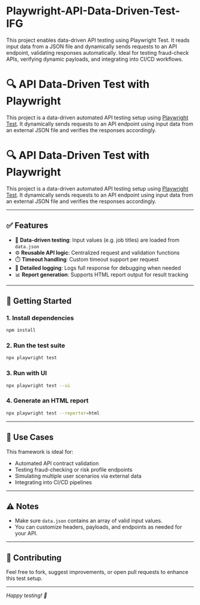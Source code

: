 # Playwright-API-Data-Driven-Test-IFG
This project enables data-driven API testing using Playwright Test. It reads input data from a JSON file and dynamically sends requests to an API endpoint, validating responses automatically. Ideal for testing fraud-check APIs, verifying dynamic payloads, and integrating into CI/CD workflows.

# 🔍 API Data-Driven Test with Playwright

This project is a data-driven automated API testing setup using [Playwright Test](https://playwright.dev/). It dynamically sends requests to an API endpoint using input data from an external JSON file and verifies the responses accordingly.


# 🔍 API Data-Driven Test with Playwright

This project is a data-driven automated API testing setup using [Playwright Test](https://playwright.dev/). It dynamically sends requests to an API endpoint using input data from an external JSON file and verifies the responses accordingly.

---

## ✅ Features

- 🔁 **Data-driven testing**: Input values (e.g. job titles) are loaded from `data.json`
- ⚙️ **Reusable API logic**: Centralized request and validation functions
- ⏱️ **Timeout handling**: Custom timeout support per request
- 🧾 **Detailed logging**: Logs full response for debugging when needed
- 📊 **Report generation**: Supports HTML report output for result tracking

---

## 🚀 Getting Started

### 1. Install dependencies

```bash
npm install
```

### 2. Run the test suite

```bash
npx playwright test
```

### 3. Run with UI

```bash
npx playwright test --ui
```

### 4. Generate an HTML report

```bash
npx playwright test --reporter=html
```

---

## 🧪 Use Cases

This framework is ideal for:

- Automated API contract validation
- Testing fraud-checking or risk profile endpoints
- Simulating multiple user scenarios via external data
- Integrating into CI/CD pipelines

---

## ⚠️ Notes

- Make sure `data.json` contains an array of valid input values.
- You can customize headers, payloads, and endpoints as needed for your API.

---

## 🤝 Contributing

Feel free to fork, suggest improvements, or open pull requests to enhance this test setup.

---

*Happy testing! 🧪*
